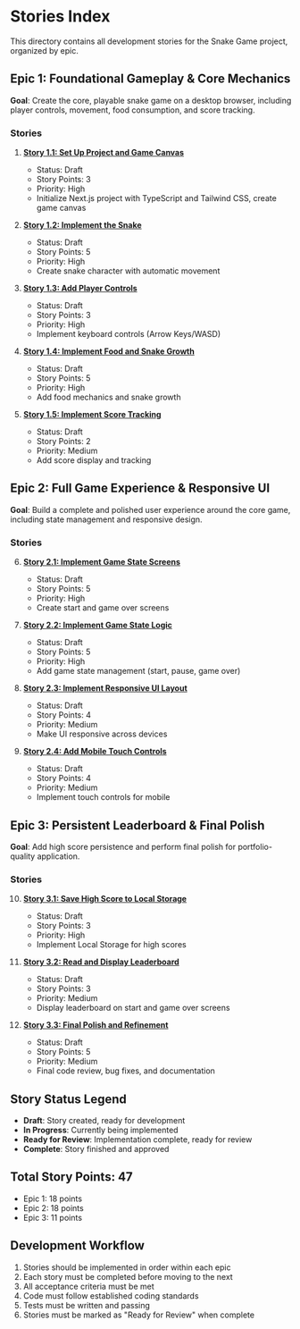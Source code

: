 # Stories Index

This directory contains all development stories for the Snake Game project, organized by epic.

## Epic 1: Foundational Gameplay & Core Mechanics

**Goal**: Create the core, playable snake game on a desktop browser, including player controls, movement, food consumption, and score tracking.

### Stories

1. **[Story 1.1: Set Up Project and Game Canvas](story-1-1-setup-project-game-canvas.md)**

   - Status: Draft
   - Story Points: 3
   - Priority: High
   - Initialize Next.js project with TypeScript and Tailwind CSS, create game canvas

2. **[Story 1.2: Implement the Snake](story-1-2-implement-snake.md)**

   - Status: Draft
   - Story Points: 5
   - Priority: High
   - Create snake character with automatic movement

3. **[Story 1.3: Add Player Controls](story-1-3-add-player-controls.md)**

   - Status: Draft
   - Story Points: 3
   - Priority: High
   - Implement keyboard controls (Arrow Keys/WASD)

4. **[Story 1.4: Implement Food and Snake Growth](story-1-4-implement-food-growth.md)**

   - Status: Draft
   - Story Points: 5
   - Priority: High
   - Add food mechanics and snake growth

5. **[Story 1.5: Implement Score Tracking](story-1-5-implement-score-tracking.md)**
   - Status: Draft
   - Story Points: 2
   - Priority: Medium
   - Add score display and tracking

## Epic 2: Full Game Experience & Responsive UI

**Goal**: Build a complete and polished user experience around the core game, including state management and responsive design.

### Stories

6. **[Story 2.1: Implement Game State Screens](story-2-1-game-state-screens.md)**

   - Status: Draft
   - Story Points: 5
   - Priority: High
   - Create start and game over screens

7. **[Story 2.2: Implement Game State Logic](story-2-2-game-state-logic.md)**

   - Status: Draft
   - Story Points: 5
   - Priority: High
   - Add game state management (start, pause, game over)

8. **[Story 2.3: Implement Responsive UI Layout](story-2-3-responsive-ui-layout.md)**

   - Status: Draft
   - Story Points: 4
   - Priority: Medium
   - Make UI responsive across devices

9. **[Story 2.4: Add Mobile Touch Controls](story-2-4-mobile-touch-controls.md)**
   - Status: Draft
   - Story Points: 4
   - Priority: Medium
   - Implement touch controls for mobile

## Epic 3: Persistent Leaderboard & Final Polish

**Goal**: Add high score persistence and perform final polish for portfolio-quality application.

### Stories

10. **[Story 3.1: Save High Score to Local Storage](story-3-1-save-high-score.md)**

    - Status: Draft
    - Story Points: 3
    - Priority: High
    - Implement Local Storage for high scores

11. **[Story 3.2: Read and Display Leaderboard](story-3-2-display-leaderboard.md)**

    - Status: Draft
    - Story Points: 3
    - Priority: Medium
    - Display leaderboard on start and game over screens

12. **[Story 3.3: Final Polish and Refinement](story-3-3-final-polish.md)**
    - Status: Draft
    - Story Points: 5
    - Priority: Medium
    - Final code review, bug fixes, and documentation

## Story Status Legend

- **Draft**: Story created, ready for development
- **In Progress**: Currently being implemented
- **Ready for Review**: Implementation complete, ready for review
- **Complete**: Story finished and approved

## Total Story Points: 47

- Epic 1: 18 points
- Epic 2: 18 points
- Epic 3: 11 points

## Development Workflow

1. Stories should be implemented in order within each epic
2. Each story must be completed before moving to the next
3. All acceptance criteria must be met
4. Code must follow established coding standards
5. Tests must be written and passing
6. Stories must be marked as "Ready for Review" when complete
